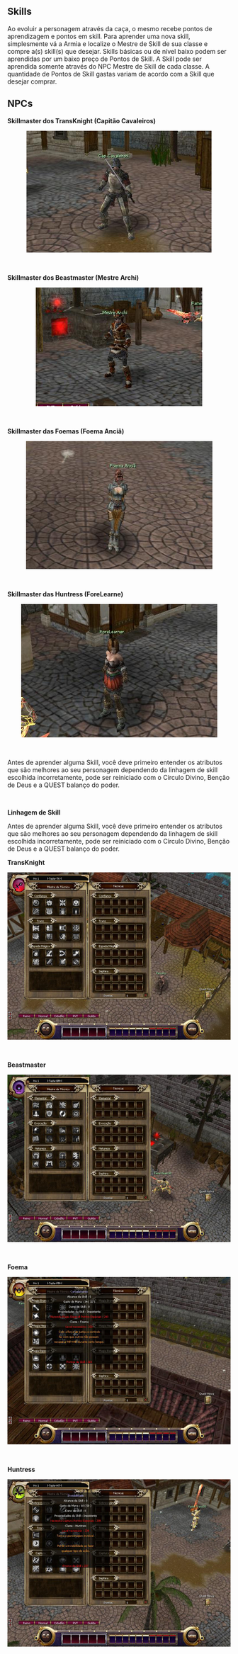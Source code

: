 ## Skills

<html>
  <head>
    <meta charset="utf-8" />
    <meta name="viewport" content="width=device-width" />
  </head>
  <body>

<p>
Ao evoluir a personagem através da caça, o mesmo recebe pontos de aprendizagem e pontos em skill. Para aprender uma nova skill, simplesmente vá a Armia e localize o Mestre de Skill de sua classe e compre a(s) skill(s) que desejar.
Skills básicas ou de nível baixo podem ser aprendidas por um baixo preço de Pontos de Skill. A Skill pode ser aprendida somente através do NPC Mestre de Skill de cada classe. A quantidade de Pontos de Skill gastas variam de acordo com a Skill que desejar comprar.
</p>

## NPCs

<p><strong>Skillmaster dos TransKnight (Capitão Cavaleiros)</strong></p>
<p align="center">
<img src="https://github.com/RonierBastos/Coisas-de-Wyd/blob/master/Guias%20WYD%20BR/Iniciante/Skills/1-files/wyd_img_skillmaster_tk.jpg?raw=true" />
</p><br>
<p><strong>Skillmaster dos Beastmaster (Mestre Archi)</strong></p>
<p align="center">
<img src="https://github.com/RonierBastos/Coisas-de-Wyd/blob/master/Guias%20WYD%20BR/Iniciante/Skills/1-files/wyd_img_skillmaster.jpg?raw=true" />
</p><br>
<p><strong>Skillmaster das Foemas (Foema Anciã)</strong></p>
<p align="center">
<img src="https://github.com/RonierBastos/Coisas-de-Wyd/blob/master/Guias%20WYD%20BR/Iniciante/Skills/1-files/wyd_img_skillmaster_fm.jpg?raw=true" />
</p><br>
<p><strong>Skillmaster das Huntress (ForeLearne)</strong></p>
<p align="center">
<img src="https://github.com/RonierBastos/Coisas-de-Wyd/blob/master/Guias%20WYD%20BR/Iniciante/Skills/1-files/wyd_img_skillmaster_ht.jpg?raw=true" />
</p><br>
<p>
Antes de aprender alguma Skill, você deve primeiro entender os atributos que são melhores ao seu personagem dependendo da linhagem de skill escolhida incorretamente, pode ser reiniciado com o Círculo Divino, Benção de Deus e a QUEST balanço do poder.
</p><br>
<p><strong>Linhagem de Skill</strong></p>
<p>
Antes de aprender alguma Skill, você deve primeiro entender os atributos que são melhores ao seu personagem dependendo da linhagem de skill escolhida incorretamente, pode ser reiniciado com o Círculo Divino, Benção de Deus e a QUEST balanço do poder.
</p>

<p><strong>TransKnight</strong></p>
<p align="center">
<img src="https://github.com/RonierBastos/Coisas-de-Wyd/blob/master/Guias%20WYD%20BR/Iniciante/Skills/1-files/wyd_img_skill_tk.jpg?raw=true" />
</p><br>
<p><strong>Beastmaster</strong></p>
<p align="center">
<img src="https://github.com/RonierBastos/Coisas-de-Wyd/blob/master/Guias%20WYD%20BR/Iniciante/Skills/1-files/wyd_img_skill_bm.jpg?raw=true" />
</p><br>
<p><strong>Foema</strong></p>
<p align="center">
<img src="https://github.com/RonierBastos/Coisas-de-Wyd/blob/master/Guias%20WYD%20BR/Iniciante/Skills/1-files/wyd_img_skill_fm.jpg?raw=true" />
</p><br>
<p><strong>Huntress</strong></p>
<p align="center">
<img src="https://github.com/RonierBastos/Coisas-de-Wyd/blob/master/Guias%20WYD%20BR/Iniciante/Skills/1-files/wyd_img_skill_ht.jpg?raw=true" />
</p><br>

  </body>
</html>